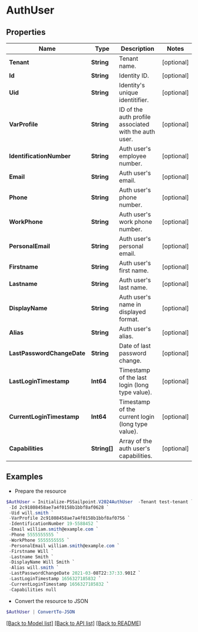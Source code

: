 # AuthUser
## Properties

Name | Type | Description | Notes
------------ | ------------- | ------------- | -------------
**Tenant** | **String** | Tenant name. | [optional] 
**Id** | **String** | Identity ID. | [optional] 
**Uid** | **String** | Identity&#39;s unique identitifier. | [optional] 
**VarProfile** | **String** | ID of the auth profile associated with the auth user. | [optional] 
**IdentificationNumber** | **String** | Auth user&#39;s employee number. | [optional] 
**Email** | **String** | Auth user&#39;s email. | [optional] 
**Phone** | **String** | Auth user&#39;s phone number. | [optional] 
**WorkPhone** | **String** | Auth user&#39;s work phone number. | [optional] 
**PersonalEmail** | **String** | Auth user&#39;s personal email. | [optional] 
**Firstname** | **String** | Auth user&#39;s first name. | [optional] 
**Lastname** | **String** | Auth user&#39;s last name. | [optional] 
**DisplayName** | **String** | Auth user&#39;s name in displayed format. | [optional] 
**Alias** | **String** | Auth user&#39;s alias. | [optional] 
**LastPasswordChangeDate** | **String** | Date of last password change. | [optional] 
**LastLoginTimestamp** | **Int64** | Timestamp of the last login (long type value). | [optional] 
**CurrentLoginTimestamp** | **Int64** | Timestamp of the current login (long type value). | [optional] 
**Capabilities** | **String[]** | Array of the auth user&#39;s capabilities. | [optional] 

## Examples

- Prepare the resource
```powershell
$AuthUser = Initialize-PSSailpoint.V2024AuthUser  -Tenant test-tenant `
 -Id 2c91808458ae7a4f0158b1bbf8af0628 `
 -Uid will.smith `
 -VarProfile 2c91808458ae7a4f0158b1bbf8af0756 `
 -IdentificationNumber 19-5588452 `
 -Email william.smith@example.com `
 -Phone 5555555555 `
 -WorkPhone 5555555555 `
 -PersonalEmail william.smith@example.com `
 -Firstname Will `
 -Lastname Smith `
 -DisplayName Will Smith `
 -Alias will.smith `
 -LastPasswordChangeDate 2021-03-08T22:37:33.901Z `
 -LastLoginTimestamp 1656327185832 `
 -CurrentLoginTimestamp 1656327185832 `
 -Capabilities null
```

- Convert the resource to JSON
```powershell
$AuthUser | ConvertTo-JSON
```

[[Back to Model list]](../README.md#documentation-for-models) [[Back to API list]](../README.md#documentation-for-api-endpoints) [[Back to README]](../README.md)

